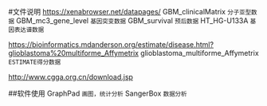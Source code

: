 #文件说明
https://xenabrowser.net/datapages/
GBM_clinicalMatrix `分子亚型数据`
GBM_mc3_gene_level `基因突变数据`
GBM_survival `预后数据`
HT_HG-U133A `基因表达谱数据`

https://bioinformatics.mdanderson.org/estimate/disease.html?glioblastoma%20multiforme_Affymetrix
glioblastoma_multiforme_Affymetrix `ESTIMATE得分数据`

http://www.cgga.org.cn/download.jsp

##软件使用
GraphPad `画图，统计分析`
SangerBox `数据分析`
